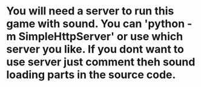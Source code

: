 # You will need a server to run this game with sound. You can 'python -m SimpleHttpServer' or use which server you like. If you dont want to use server just comment theh sound loading parts in the source code.
